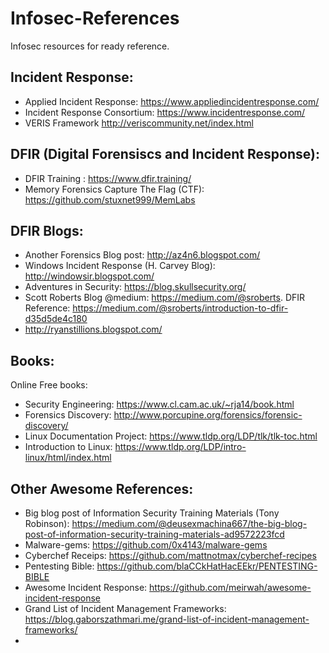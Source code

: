 # Infosec-References
Infosec resources for ready reference.

## Incident Response:
* Applied Incident Response: https://www.appliedincidentresponse.com/
* Incident Response Consortium: https://www.incidentresponse.com/
* VERIS Framework http://veriscommunity.net/index.html

## DFIR (Digital Forensiscs and Incident Response):
* DFIR Training : https://www.dfir.training/
* Memory Forensics Capture The Flag (CTF):  https://github.com/stuxnet999/MemLabs

## DFIR Blogs:
* Another Forensics Blog post: http://az4n6.blogspot.com/
* Windows Incident Response (H. Carvey Blog): http://windowsir.blogspot.com/
* Adventures in Security: https://blog.skullsecurity.org/
* Scott Roberts Blog @medium: https://medium.com/@sroberts. DFIR Reference: https://medium.com/@sroberts/introduction-to-dfir-d35d5de4c180
* http://ryanstillions.blogspot.com/

## Books:
Online Free books:
* Security Engineering: https://www.cl.cam.ac.uk/~rja14/book.html
* Forensics Discovery: http://www.porcupine.org/forensics/forensic-discovery/
* Linux Documentation Project: https://www.tldp.org/LDP/tlk/tlk-toc.html
* Introduction to Linux: https://www.tldp.org/LDP/intro-linux/html/index.html

## Other Awesome References:
* Big blog post of Information Security Training Materials (Tony Robinson): https://medium.com/@deusexmachina667/the-big-blog-post-of-information-security-training-materials-ad9572223fcd
* Malware-gems: https://github.com/0x4143/malware-gems
* Cyberchef Receips: https://github.com/mattnotmax/cyberchef-recipes
* Pentesting Bible: https://github.com/blaCCkHatHacEEkr/PENTESTING-BIBLE
* Awesome Incident Response: https://github.com/meirwah/awesome-incident-response
* Grand List of Incident Management Frameworks: https://blog.gaborszathmari.me/grand-list-of-incident-management-frameworks/
* 
